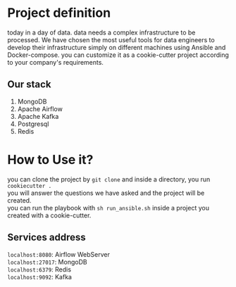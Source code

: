# Project definition
today in a day of data. data needs a complex infrastructure to be processed. We have chosen the most useful tools for data engineers to develop their infrastructure simply on different machines using Ansible and Docker-compose.
you can customize it as a cookie-cutter project according to your company's requirements.

## Our stack
1. MongoDB
2. Apache Airflow
3. Apache Kafka
4. Postgresql
5. Redis
   
# How to Use it?
you can clone the project by `git clone` and inside a directory, you run `cookiecutter .`<br />
you will answer the questions we have asked and the project will be created.<br />
you can run the playbook with `sh run_ansible.sh` inside a project you created with a cookie-cutter.

## Services address
`localhost:8080`: Airflow WebServer<br />
`localhost:27017`: MongoDB<br />
`localhost:6379`: Redis<br />
`localhost:9092`: Kafka<br />

